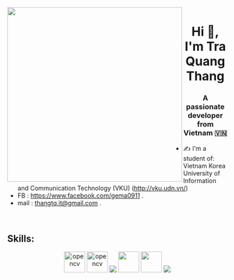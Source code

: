 <img align="left" width="400" src="https://github.githubassets.com/images/modules/profile/profile-first-repo.svg">
<h1 align="center">Hi 👋, I'm Tra Quang Thang</h1>
<p align="center">
  <h3 align="center">A passionate developer from Vietnam 🇻🇳 </h3>
</p>


- ✍ I'm a student of: Vietnam Korea University of Information and Communication Technology (VKU) (http://vku.udn.vn/)
- FB : https://www.facebook.com/gema0911 .
- mail : thangtq.it@gmail.com .

<br />

## Skills:
<p align="center">
  <img src="https://images.g2crowd.com/uploads/product/image/large_detail/large_detail_f0b606abb6d19089febc9faeeba5bc05/nodejs-development-services.png" alt="opencv" width="48" height="48"/> 
    <img src="https://upload.wikimedia.org/wikipedia/commons/thumb/2/27/PHP-logo.svg/640px-PHP-logo.svg.png" alt="opencv" width="48" height="48"/> 
  <img src="https://img.icons8.com/color/48/000000/mysql-logo.png"/>
  <img src="https://dev.java/assets/images/java-logo-vert-blk.png" width="48" height="48">
  <img src="https://img.icons8.com/color/48/000000/github-2.png" width="48" height="48">
  <img src="https://img.icons8.com/color/48/000000/visual-studio-code-2019.png"/>
</p>
